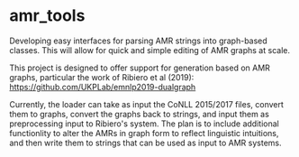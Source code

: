 # amr_tools
Developing easy interfaces for parsing AMR strings into graph-based classes. This will allow for quick and simple editing of AMR graphs at scale.

This project is designed to offer support for generation based on AMR graphs, particular the work of Ribiero et al (2019):
https://github.com/UKPLab/emnlp2019-dualgraph

Currently, the loader can take as input the CoNLL 2015/2017 files, convert them to graphs, convert the graphs back to strings, and input them as preprocessing input to Ribiero's system. The plan is to include additional functionlity to alter the AMRs in graph form to reflect linguistic intuitions, and then write them to strings that can be used as input to AMR systems. 
